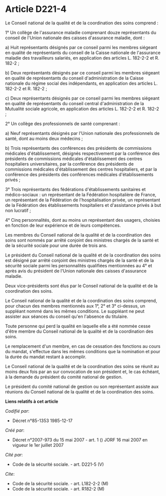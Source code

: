 # Article D221-4

Le Conseil national de la qualité et de la coordination des soins comprend :

1° Un collège de l'assurance maladie comprenant douze représentants du conseil de l'Union nationale des caisses d'assurance
maladie, dont :

a) Huit représentants désignés par ce conseil parmi les membres siégeant en qualité de représentants du conseil de la Caisse
nationale de l'assurance maladie des travailleurs salariés, en application des articles L. 182-2-2 et R. 182-2 ;

b) Deux représentants désignés par ce conseil parmi les membres siégeant en qualité de représentants du conseil
d'administration de la Caisse nationale du régime social des indépendants, en application des articles L. 182-2-2 et R.
182-2 ;

c) Deux représentants désignés par ce conseil parmi les membres siégeant en qualité de représentants du conseil central
d'administration de la Mutualité sociale agricole, en application des articles L. 182-2-2 et R. 182-2 ;

2° Un collège des professionnels de santé comprenant :

a) Neuf représentants désignés par l'Union nationale des professionnels de santé, dont au moins deux médecins ;

b) Trois représentants des conférences des présidents de commissions médicales d'établissement, désignés respectivement par
la conférence des présidents de commissions médicales d'établissement des centres hospitaliers universitaires, par la
conférence des présidents de commissions médicales d'établissement des centres hospitaliers, et par la conférence des
présidents des conférences médicales d'établissements privés ;

3° Trois représentants des fédérations d'établissements sanitaires et médico-sociaux : un représentant de la Fédération
hospitalière de France, un représentant de la Fédération de l'hospitalisation privée, un représentant de la Fédération des
établissements hospitaliers et d'assistance privés à but non lucratif ;

4° Cinq personnalités, dont au moins un représentant des usagers, choisies en fonction de leur expérience et de leurs
compétences.

Les membres du Conseil national de la qualité et de la coordination des soins sont nommés par arrêté conjoint des ministres
chargés de la santé et de la sécurité sociale pour une durée de trois ans.

Le président du Conseil national de la qualité et de la coordination des soins est désigné par arrêté conjoint des ministres
chargés de la santé et de la sécurité sociale parmi les personnalités qualifiées mentionnées au 4° et après avis du président
de l'Union nationale des caisses d'assurance maladie.

Deux vice-présidents sont élus par le Conseil national de la qualité et de la coordination des soins.

Le Conseil national de la qualité et de la coordination des soins comprend, pour chacun des membres mentionnés aux 1°, 2° et
3° ci-dessus, un suppléant nommé dans les mêmes conditions. Le suppléant ne peut assister aux séances du conseil qu'en
l'absence du titulaire.

Toute personne qui perd la qualité en laquelle elle a été nommée cesse d'être membre du Conseil national de la qualité et de
la coordination des soins.

Le remplacement d'un membre, en cas de cessation des fonctions au cours du mandat, s'effectue dans les mêmes conditions que
la nomination et pour la durée du mandat restant à accomplir.

Le Conseil national de la qualité et de la coordination des soins se réunit au moins deux fois par an sur convocation de son
président et, le cas échéant, à la demande du président du comité national de gestion.

Le président du comité national de gestion ou son représentant assiste aux réunions du Conseil national de la qualité et de
la coordination des soins.

**Liens relatifs à cet article**

_Codifié par_:

  - Décret n°85-1353 1985-12-17

_Créé par_:

  - Décret n°2007-973 du 15 mai 2007 - art. 1 () JORF 16 mai 2007 en vigueur le 1er juillet 2007

_Cité par_:

  - Code de la sécurité sociale. - art. D221-5 (V)

_Cite_:

  - Code de la sécurité sociale. - art. L182-2-2 (M)
  - Code de la sécurité sociale. - art. R182-2 (M)
